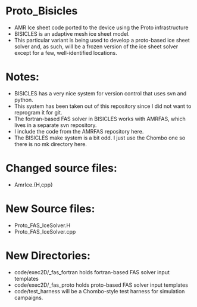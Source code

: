 # Proto_Bisicles
* AMR Ice sheet code ported to the device using the Proto infrastructure
* BISICLES is an adaptive mesh ice sheet model.
* This particular variant is being used to develop a proto-based ice sheet solver
and, as such, will be a frozen version of the ice sheet solver except for a few,
well-identified locations.


# Notes:
* BISICLES has a very nice system for version control that uses svn and python.
* This system has been taken out of this repository since I did not want to reprogram it for git.
* The fortran-based FAS solver in BISICLES works with AMRFAS, which lives in a separate svn repository.
* I include the code from the AMRFAS repository here.
* The BISICLES make system is a bit odd.   I just use the Chombo one so there  is no mk directory here.

# Changed source files:
* AmrIce.{H,cpp}

# New Source files:
* Proto_FAS_IceSolver.H
* Proto_FAS_IceSolver.cpp

# New Directories:
* code/exec2D/_fas_fortran holds fortran-based FAS solver input templates
* code/exec2D/_fas_proto holds proto-based FAS solver input templates
* code/test_harness will be a Chombo-style test harness for simulation campaigns.


